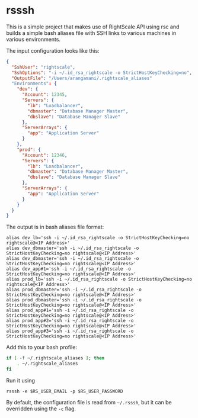 # rsssh

This is a simple project that makes use of RightScale API using rsc and builds a simple bash aliases file with SSH
links to various machines in various environments.

The input configuration looks like this:

```json
{
  "SshUser": "rightscale",
  "SshOptions": "-i ~/.id_rsa_rightscale -o StrictHostKeyChecking=no",
  "OutputFile": "/Users/arangamani/.rightscale_aliases"
  "Environments": {
    "dev": {
      "Account": 12345,
      "Servers": {
        "lb": "Loadbalancer",
        "dbmaster": "Database Manager Master",
        "dbslave": "Database Manager Slave"
      },
      "ServerArrays": {
        "app": "Application Server"
      }
    },
    "prod": {
      "Account": 12346,
      "Servers": {
        "lb": "Loadbalancer",
        "dbmaster": "Database Manager Master",
        "dbslave": "Database Manager Slave"
      },
      "ServerArrays": {
        "app": "Application Server"
      }
    }
  }
}
```

The output is in bash aliases file format:

```
alias dev_lb='ssh -i ~/.id_rsa_rightscale -o StrictHostKeyChecking=no rightscale@<IP Address>'
alias dev_dbmaster='ssh -i ~/.id_rsa_rightscale -o StrictHostKeyChecking=no rightscale@<IP Address>'
alias dev_dbmaster='ssh -i ~/.id_rsa_rightscale -o StrictHostKeyChecking=no rightscale@<IP Address>'
alias dev_app#1='ssh -i ~/.id_rsa_rightscale -o StrictHostKeyChecking=no rightscale@<IP Address>'
alias prod_lb='ssh -i ~/.id_rsa_rightscale -o StrictHostKeyChecking=no rightscale@<IP Address>'
alias prod_dbmaster='ssh -i ~/.id_rsa_rightscale -o StrictHostKeyChecking=no rightscale@<IP Address>'
alias prod_dbmaster='ssh -i ~/.id_rsa_rightscale -o StrictHostKeyChecking=no rightscale@<IP Address>'
alias prod_app#1='ssh -i ~/.id_rsa_rightscale -o StrictHostKeyChecking=no rightscale@<IP Address>'
alias prod_app#2='ssh -i ~/.id_rsa_rightscale -o StrictHostKeyChecking=no rightscale@<IP Address>'
alias prod_app#3='ssh -i ~/.id_rsa_rightscale -o StrictHostKeyChecking=no rightscale@<IP Address>'
```

Add this to your bash profile:
```bash
if [ -f ~/.rightscale_aliases ]; then
    . ~/.rightscale_aliases
fi
```

Run it using
```
rsssh -e $RS_USER_EMAIL -p $RS_USER_PASSWORD
```

By default, the configuration file is read from `~/.rsssh`, but it can be overridden using the `-c` flag.

